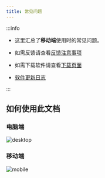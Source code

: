 ```yaml
---
title: 常见问题
---
```


:::info

- 这里汇总了**移动端**使用时的常见问题。

- 如需反馈请查看[反馈注意事项](../../report/)

- 如需下载软件请查看[下载页面](../../download/)

- [软件更新日志](https://github.com/lyswhut/lx-music-mobile/blob/master/CHANGELOG.md)

:::

## 如何使用此文档

### 电脑端

![desktop](https://tvax2.sinaimg.cn/large/007SWtfrly1h9jegdcgmkj30y10i178p.jpg)

### 移动端

![mobile](https://tva3.sinaimg.cn/large/007SWtfrly1h9jeqgflxhj30u01t0afn.jpg)
